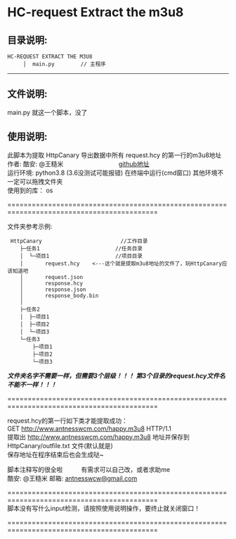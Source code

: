 # HC-request Extract the m3u8
## 目录说明:  
```
HC-REQUEST EXTRACT THE M3U8  
     │  main.py　　　　　// 主程序  
```
---------
## 文件说明:  
main.py   就这一个脚本，没了  
## 使用说明:  
此脚本为提取 HttpCanary 导出数据中所有 request.hcy 的第一行的m3u8地址  
作者: 酷安: @王糙米　　　　　　　　　[github地址](./)  
运行环境: python3.8 (3.6没测试可能报错)  在终端中运行(cmd窗口) 其他环境不一定可以拖拽文件夹  
使用到的库： os   

===========================================================================================

文件夹参考示例:  

```
 HttpCanary                         //工作目录
    ├─任务1                        //任务目录
    │  └─项目1                     //项目目录
    │       request.hcy    <---这个就是提取m3u8地址的文件了，玩HttpCanary应该知道吧
    │       request.json
    │       response.hcy
    │       response.json
    │       response_body.bin
    │
    ├─任务2
    │  ├─项目1
    │  ├─项目2
    │  └─项目3
    └─任务3
        ├─项目1
        ├─项目2
        └─项目3
```

***文件夹名字不需要一样，但需要3个层级！！！***
***第3个目录的request.hcy文件名不能不一样！！！***

===========================================================================================

request.hcy的第一行如下类才能提取成功：  
GET http://www.antnesswcm.com/happy.m3u8 HTTP/1.1  
提取出 http://www.antnesswcm.com/happy.m3u8 地址并保存到 HttpCanary/outfile.txt 文件(默认就是)  
保存地址在程序结束后也会生成哒~  

脚本注释写的很全啦　　　有需求可以自己改，或者求助me  
酷安: @王糙米 邮箱: antnesswcw@gmail.com  

===========================================================================================  
脚本没有写什么input检测，请按照使用说明操作，要终止就关闭窗口！  

===========================================================================================  
